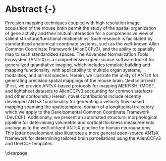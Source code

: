 
# Abstract {-}

Precision mapping techniques coupled with high resolution image acquisition of
the mouse brain permit the study of the spatial organization of gene activity
and their mutual interaction for a comprehensive view of salient
structural/functional relationships. Such research is facilitated by
standardized anatomical coordinate systems, such as the well-known Allen Common
Coordinate Framework (AllenCCFv3), and the ability to spatially map to such
standardized spaces.   The Advanced Normalization Tools Ecosystem (ANTsX) is a
comprehensive open-source software toolkit for generalized quantitative imaging,
which includes template building and mapping functionality, with applicability
to multiple organ systems, modalities, and animal species. Herein, we illustrate
the utility of ANTsX for generating precision spatial mappings of the mouse
brain.  \textcolor{red}{First, we provide ANTsX-based protocols for mapping
MERFISH, fMOST, and lightsheet datasets to AllenCCFv3 accounting for common
artefacts and other confounds.}  Herein, novel contributions include recently
developed ANTsX functionality for generating a velocity flow-based mapping
spanning the spatiotemporal domain of a longitudinal trajectory which we
apply to the Developmental Common Coordinate Framework (DevCCF).  Additionally,
we present an automated structural morphological pipeline for determining
volumetric and cortical thickness measurements analogous to the well-utilized
ANTsX pipeline for human neuroanatomy.  This latter development also illustrates
a more general open-source ANTsX framework for determining tailored brain
parcellations using the AllenCCFv3 and DevCCF templates.

\clearpage